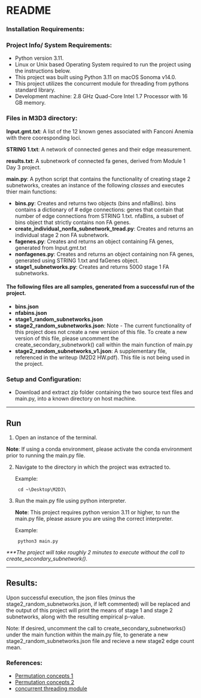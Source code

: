 # README

### Installation Requirements:

### Project Info/ System Requirements:
- Python version 3.11.
- Linux or Unix based Operating System required to run the project using the instructions below.
- This project was built using Python 3.11 on macOS Sonoma v14.0.
- This project utilizes the concurrent module for threading from pythons standard library. 
- Development machine: 2.8 GHz Quad-Core Intel 1.7 Processor with 16 GB memory. 

### Files in M3D3 directory:

**Input.gmt.txt**: A list of the 12 known genes associated with Fanconi Anemia with there cooresponding loci.

**STRING 1.txt**: A network of connected genes and their edge measurement.

**results.txt**: A subnetwork of connected fa genes, derived from Module 1 Day 3 project. 

**main.py**: A python script that contains the functionality of creating stage 2 subnetworks, creates an instance of the following _*classes*_ and executes thier main functions:

- **bins.py**: Creates and returns two objects (bins and nfaBins). bins contains a dictionary of # edge connections: genes that contain that number of edge connections from STRING 1.txt. nfaBins, a subset of bins object that strictly contains non FA genes.
- **create_individual_nonfa_subnetwork_tread.py**: Creates and returns an individual stage 2 non FA subnetwork.
- **fagenes.py**: Creates and returns an object containing FA genes, generated from Input.gmt.txt
- **nonfagenes.py**: Creates and returns an object containing non FA genes, generated using STRING 1.txt and faGenes object.
- **stage1_subnetworks.py**: Creates and returns 5000 stage 1 FA subnetworks.

#### The following files are all samples, generated from a successful run of the project.

- **bins.json**
- **nfabins.json**
- **stage1_random_subnetworks.json**
- **stage2_random_subnetworks.json**: Note - The current functionality of this project does not create a new version of this file. To create a new version of this file, please uncomment the create_secondary_subnetwork() call within the main function of main.py
- **stage2_random_subnetworks_v1.json**: A supplementary file, referenced in the writeup (M2D2 HW.pdf). This file is not being used in the project. 


### Setup and Configuration:

- Download and extract zip folder containing the two source text files and main.py, into a known directory on host machine.

<hr>

## Run

1. Open an instance of the terminal.

**Note**: If using a conda environment, please activate the conda environment prior to running the main.py file.

2. Navigate to the directory in which the project was extracted to.

    Example: 
        
        cd ~\Desktop\M2D3\

3. Run the main.py file using python interpreter.

    **Note**: This project requires python version 3.11 or higher, to run the main.py file, please assure you are using the correct interpreter. 

    Example:

        python3 main.py
_***The project will take roughly 2 minutes to execute without the call to create_secondary_subnetwork()._

<hr>

## Results:

Upon successful execution, the json files (minus the stage2_random_subnetworks.json, if left commented) will be replaced and the output of this project will print the means of stage 1 and stage 2 subnetworks, along with the resulting empirical p-value.

Note: If desired, uncomment the call to create_secondary_subnetworks() under the main function within the main.py file, to generate a new stage2_random_subnetworks.json file and recieve a new stage2 edge count mean. 


### References:

- [Permutation concepts 1](https://towardsdatascience.com/how-to-use-permutation-tests-bacc79f45749)
- [Permutation concepts 2](https://www.jwilber.me/permutationtest/)
- [concurrent threading module](https://docs.python.org/3/library/concurrent.futures.html)
